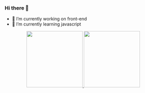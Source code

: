 ### Hi there 👋
 
- 🔭 I’m currently working on front-end
- 🌱 I’m currently learning javascript

<div align="center">
  <a href="https://github.com/mauriciovalentim">
  <img height="180em" src="https://github-readme-stats.vercel.app/api?username=mauriciovalentim&show_icons=true&theme=dark&include_all_commits=true&count_private=true"/>
  <img height="180em" src="https://github-readme-stats.vercel.app/api/top-langs/?username=mauriciovalentim&layout=compact&langs_count=7&theme=dark"/>
</div>
